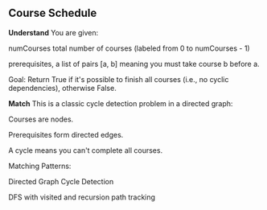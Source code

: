 ## Course Schedule
**Understand**
You are given:

numCourses total number of courses (labeled from 0 to numCourses - 1)

prerequisites, a list of pairs [a, b] meaning you must take course b before a.

Goal:
Return True if it's possible to finish all courses (i.e., no cyclic dependencies), otherwise False.

**Match**
This is a classic cycle detection problem in a directed graph:

Courses are nodes.

Prerequisites form directed edges.

A cycle means you can't complete all courses.

Matching Patterns:

Directed Graph Cycle Detection

DFS with visited and recursion path tracking

